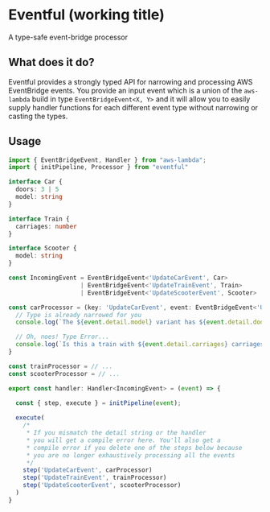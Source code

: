 # Eventful (working title)

A type-safe event-bridge processor

## What does it do?

Eventful provides a strongly typed API for narrowing and processing AWS
EventBridge events. You provide an input event which is a union of the
`aws-lambda` build in type `EventBridgeEvent<X, Y>` and it will allow you to
easily supply handler functions for each different event type without narrowing
or casting the types.


## Usage

```TypeScript
import { EventBridgeEvent, Handler } from "aws-lambda";
import { initPipeline, Processor } from "eventful"

interface Car {
  doors: 3 | 5
  model: string
}

interface Train {
  carriages: number
}

interface Scooter {
  model: string
}

const IncomingEvent = EventBridgeEvent<'UpdateCarEvent', Car>
                    | EventBridgeEvent<'UpdateTrainEvent', Train>
                    | EventBridgeEvent<'UpdateScooterEvent', Scooter>

const carProcessor = (key: 'UpdateCarEvent', event: EventBridgeEvent<'UpdateCarEvent', Car>) => {
  // Type is already narrowed for you
  console.log(`The ${event.detail.model} variant has ${event.detail.doors} doors`)

  // Oh, noes! Type Error...
  console.log(`Is this a train with ${event.detail.carriages} carriages?`)
}

const trainProcessor = // ...
const scooterProcessor = // ...

export const handler: Handler<IncomingEvent> = (event) => {
  
  const { step, execute } = initPipeline(event);

  execute(
    /*
     * If you mismatch the detail string or the handler
     * you will get a compile error here. You'll also get a
     * compile error if you delete one of the steps below because
     * you are no longer exhaustively processing all the events
     */
    step('UpdateCarEvent', carProcessor)
    step('UpdateTrainEvent', trainProcessor)
    step('UpdateScooterEvent', scooterProcessor)
  )
}

```
